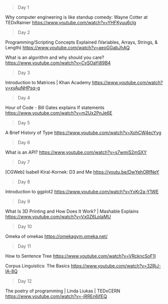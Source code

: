 > Day 1

Why computer engineering is like standup comedy: Wayne Cotter at TEDxRainier
https://www.youtube.com/watch?v=YHFKyuu6clg

> Day 2

Programming/Scripting Concepts Explained (Variables, Arrays, Strings, & Length)
https://www.youtube.com/watch?v=aeoGGabJhAQ

What is an algorithm and why should you care?
https://www.youtube.com/watch?v=CvSOaYi89B4

> Day 3

Introduction to Matrices | Khan Academy
https://www.youtube.com/watch?v=xyAuNHPsq-g

> Day 4

Hour of Code - Bill Gates explains If statements
https://www.youtube.com/watch?v=m2Ux2PnJe6E


> Day 5

A Brief History of Type
https://www.youtube.com/watch?v=XohCW4ecYyg

> Day 6

What is an API?
https://www.youtube.com/watch?v=s7wmiS2mSXY

> Day 7

[CGWeb] Isabell Kiral-Kornek: D3 and Me
https://youtu.be/DwYehORfNeY

> Day 8

Introduction to ggplot2
https://www.youtube.com/watch?v=YxKr2a-Y1WE

> Day 9

What Is 3D Printing and How Does It Work? | Mashable Explains
https://www.youtube.com/watch?v=Vx0Z6LplaMU


> Day 10

Omeka of omekas
https://omekagym.omeka.net/

> Day 11

How to Sentence Tree
https://www.youtube.com/watch?v=VRckncSoF1I

Corpus Linguistics: The Basics
https://www.youtube.com/watch?v=32RjJ-lA-8Q


> Day 12

The poetry of programming | Linda Liukas | TEDxCERN
https://www.youtube.com/watch?v=-jRREn6ifEQ
